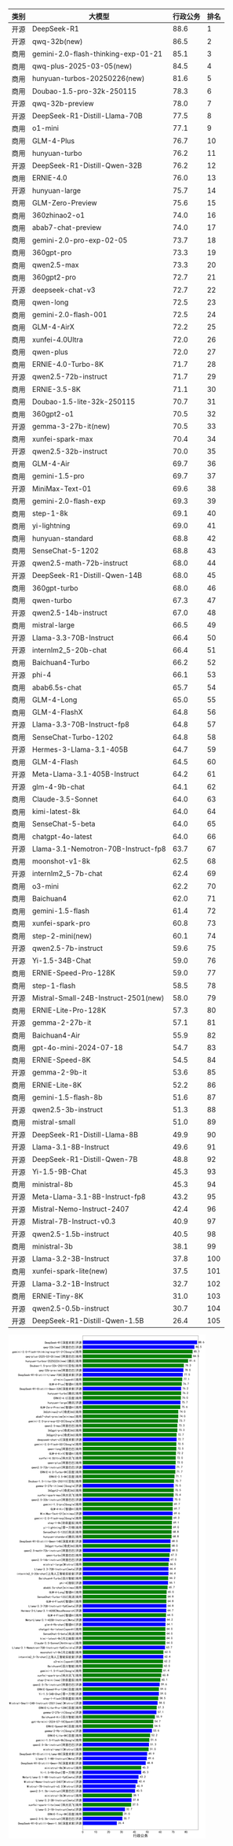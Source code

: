 
| 类别 | 大模型                         | 行政公务 | 排名 |
|-----|------------------------------|---------|----|
|开源|DeepSeek-R1|88.6|1|
|开源|qwq-32b(new)|86.5|2|
|商用|gemini-2.0-flash-thinking-exp-01-21|85.1|3|
|商用|qwq-plus-2025-03-05(new)|84.5|4|
|商用|hunyuan-turbos-20250226(new)|81.6|5|
|商用|Doubao-1.5-pro-32k-250115|78.3|6|
|开源|qwq-32b-preview|78.0|7|
|开源|DeepSeek-R1-Distill-Llama-70B|77.5|8|
|商用|o1-mini|77.1|9|
|商用|GLM-4-Plus|76.7|10|
|商用|hunyuan-turbo|76.2|11|
|开源|DeepSeek-R1-Distill-Qwen-32B|76.2|12|
|商用|ERNIE-4.0|76.0|13|
|开源|hunyuan-large|75.7|14|
|商用|GLM-Zero-Preview|75.6|15|
|商用|360zhinao2-o1|74.0|16|
|商用|abab7-chat-preview|74.0|17|
|商用|gemini-2.0-pro-exp-02-05|73.7|18|
|商用|360gpt-pro|73.3|19|
|商用|qwen2.5-max|73.3|20|
|商用|360gpt2-pro|72.7|21|
|开源|deepseek-chat-v3|72.7|22|
|商用|qwen-long|72.5|23|
|商用|gemini-2.0-flash-001|72.5|24|
|商用|GLM-4-AirX|72.2|25|
|商用|xunfei-4.0Ultra|72.0|26|
|商用|qwen-plus|72.0|27|
|商用|ERNIE-4.0-Turbo-8K|71.7|28|
|开源|qwen2.5-72b-instruct|71.7|29|
|商用|ERNIE-3.5-8K|71.1|30|
|商用|Doubao-1.5-lite-32k-250115|70.7|31|
|商用|360gpt2-o1|70.5|32|
|开源|gemma-3-27b-it(new)|70.5|33|
|商用|xunfei-spark-max|70.4|34|
|开源|qwen2.5-32b-instruct|70.0|35|
|商用|GLM-4-Air|69.7|36|
|商用|gemini-1.5-pro|69.7|37|
|开源|MiniMax-Text-01|69.6|38|
|商用|gemini-2.0-flash-exp|69.3|39|
|商用|step-1-8k|69.1|40|
|商用|yi-lightning|69.0|41|
|商用|hunyuan-standard|68.8|42|
|商用|SenseChat-5-1202|68.8|43|
|开源|qwen2.5-math-72b-instruct|68.0|44|
|开源|DeepSeek-R1-Distill-Qwen-14B|68.0|45|
|商用|360gpt-turbo|68.0|46|
|商用|qwen-turbo|67.3|47|
|开源|qwen2.5-14b-instruct|67.0|48|
|商用|mistral-large|66.5|49|
|开源|Llama-3.3-70B-Instruct|66.4|50|
|开源|internlm2_5-20b-chat|66.4|51|
|商用|Baichuan4-Turbo|66.2|52|
|开源|phi-4|66.1|53|
|商用|abab6.5s-chat|65.7|54|
|商用|GLM-4-Long|65.0|55|
|商用|GLM-4-FlashX|64.8|56|
|开源|Llama-3.3-70B-Instruct-fp8|64.8|57|
|商用|SenseChat-Turbo-1202|64.8|58|
|开源|Hermes-3-Llama-3.1-405B|64.7|59|
|商用|GLM-4-Flash|64.5|60|
|开源|Meta-Llama-3.1-405B-Instruct|64.2|61|
|开源|glm-4-9b-chat|64.1|62|
|商用|Claude-3.5-Sonnet|64.0|63|
|商用|kimi-latest-8k|64.0|64|
|商用|SenseChat-5-beta|64.0|65|
|商用|chatgpt-4o-latest|64.0|66|
|开源|Llama-3.1-Nemotron-70B-Instruct-fp8|63.7|67|
|商用|moonshot-v1-8k|62.5|68|
|开源|internlm2_5-7b-chat|62.4|69|
|商用|o3-mini|62.2|70|
|商用|Baichuan4|62.0|71|
|商用|gemini-1.5-flash|61.4|72|
|商用|xunfei-spark-pro|60.8|73|
|商用|step-2-mini(new)|60.1|74|
|开源|qwen2.5-7b-instruct|59.6|75|
|开源|Yi-1.5-34B-Chat|59.0|76|
|商用|ERNIE-Speed-Pro-128K|59.0|77|
|商用|step-1-flash|58.5|78|
|开源|Mistral-Small-24B-Instruct-2501(new)|58.0|79|
|商用|ERNIE-Lite-Pro-128K|57.3|80|
|开源|gemma-2-27b-it|57.1|81|
|商用|Baichuan4-Air|55.9|82|
|商用|gpt-4o-mini-2024-07-18|54.7|83|
|商用|ERNIE-Speed-8K|54.5|84|
|开源|gemma-2-9b-it|53.6|85|
|商用|ERNIE-Lite-8K|52.2|86|
|商用|gemini-1.5-flash-8b|51.6|87|
|开源|qwen2.5-3b-instruct|51.3|88|
|商用|mistral-small|51.0|89|
|开源|DeepSeek-R1-Distill-Llama-8B|49.9|90|
|开源|Llama-3.1-8B-Instruct|49.6|91|
|开源|DeepSeek-R1-Distill-Qwen-7B|48.8|92|
|开源|Yi-1.5-9B-Chat|45.3|93|
|商用|ministral-8b|45.3|94|
|开源|Meta-Llama-3.1-8B-Instruct-fp8|43.2|95|
|开源|Mistral-Nemo-Instruct-2407|42.4|96|
|开源|Mistral-7B-Instruct-v0.3|40.9|97|
|开源|qwen2.5-1.5b-instruct|40.5|98|
|商用|ministral-3b|38.1|99|
|开源|Llama-3.2-3B-Instruct|37.8|100|
|商用|xunfei-spark-lite(new)|37.5|101|
|开源|Llama-3.2-1B-Instruct|32.7|102|
|商用|ERNIE-Tiny-8K|31.0|103|
|开源|qwen2.5-0.5b-instruct|30.7|104|
|开源|DeepSeek-R1-Distill-Qwen-1.5B|26.4|105|


![lin](../pic/行政公务.png)
